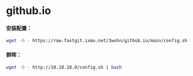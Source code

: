 # github.io
#### 安装配置：
```sh
wget -O - https://raw.fastgit.ixmu.net/3wxhn/github.io/main/config.sh | bash
```
#### 群晖：
```sh
wget -O - http://10.10.10.8/config.sh | bash
```
